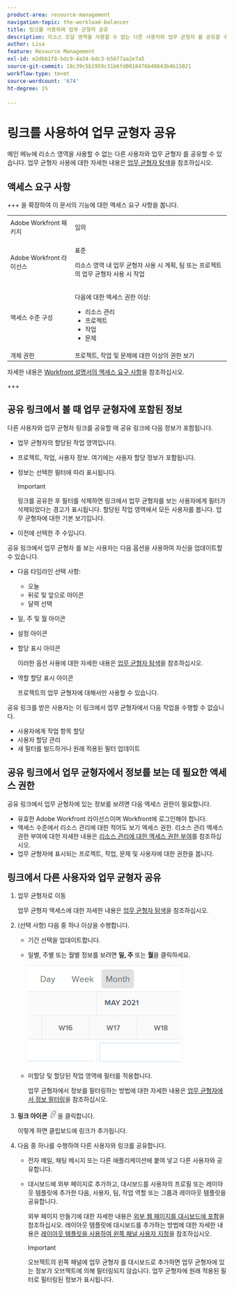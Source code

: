```yaml
---
product-area: resource-management
navigation-topic: the-workload-balancer
title: 링크를 사용하여 업무 균형자 공유
description: 리소스 조달 영역을 사용할 수 없는 다른 사용자와 업무 균형자 를 공유할 수 있습니다. 업무 균형자 사용에 대한 자세한 내용은 업무 균형자 탐색을 참조하십시오.
author: Lisa
feature: Resource Management
exl-id: e2d6b1f8-bdc9-4a34-bdc3-b56f7aa2e7a5
source-git-commit: 18c39c5b1959c31b6fd0018476b48643b4b15021
workflow-type: tm+mt
source-wordcount: '674'
ht-degree: 1%

---
```


# 링크를 사용하여 업무 균형자 공유

메인 메뉴에 리소스 영역을 사용할 수 없는 다른 사용자와 업무 균형자 를 공유할 수 있습니다. 업무 균형자 사용에 대한 자세한 내용은 [업무 균형자 탐색](../../resource-mgmt/workload-balancer/navigate-the-workload-balancer.md)을 참조하십시오.

## 액세스 요구 사항

+++ 을 확장하여 이 문서의 기능에 대한 액세스 요구 사항을 봅니다.

<table style="table-layout:auto"> 
 <col> 
 <col> 
 <tbody> 
  <tr> 
   <td>Adobe Workfront 패키지</td> 
   <td><p>임의</p></td>
  </tr>
  <tr> 
   <td>Adobe Workfront 라이선스</td> 
   <td><p>표준</p>
       <p>리소스 영역 내 업무 균형자 사용 시 계획, 팀 또는 프로젝트의 업무 균형자 사용 시 작업</p></td>
  </tr>
  <tr> 
   <td>액세스 수준 구성</td> 
   <td> <p>다음에 대한 액세스 권한 이상:</p> 
    <ul> 
     <li>리소스 관리</li> 
     <li>프로젝트</li> 
     <li>작업</li> 
     <li>문제</li> 
    </ul>
   </td> 
  </tr> 
  <tr> 
   <td>개체 권한</td> 
   <td>프로젝트, 작업 및 문제에 대한 이상의 권한 보기</td> 
  </tr> 
 </tbody> 
</table>

자세한 내용은 [Workfront 설명서의 액세스 요구 사항](/help/quicksilver/administration-and-setup/add-users/access-levels-and-object-permissions/access-level-requirements-in-documentation.md)을 참조하십시오.

+++

## 공유 링크에서 볼 때 업무 균형자에 포함된 정보

다른 사용자와 업무 균형자 링크를 공유할 때 공유 링크에 다음 정보가 포함됩니다.

* 업무 균형자의 할당된 작업 영역입니다.
* 프로젝트, 작업, 사용자 정보. 여기에는 사용자 할당 정보가 포함됩니다.
* 정보는 선택한 필터에 따라 표시됩니다.

  >[!IMPORTANT]
  >
  >링크를 공유한 후 필터를 삭제하면 링크에서 업무 균형자를 보는 사용자에게 필터가 삭제되었다는 경고가 표시됩니다. 할당된 작업 영역에서 모든 사용자를 봅니다. 업무 균형자에 대한 기본 보기입니다.

* 이전에 선택한 주 수입니다.

공유 링크에서 업무 균형자 를 보는 사용자는 다음 옵션을 사용하여 자신을 업데이트할 수 있습니다.

* 다음 타임라인 선택 사항:

   * 오늘
   * 뒤로 및 앞으로 아이콘
   * 달력 선택

* 일, 주 및 월 아이콘
* 설정 아이콘
* 할당 표시 아이콘

  이러한 옵션 사용에 대한 자세한 내용은 [업무 균형자 탐색](../../resource-mgmt/workload-balancer/navigate-the-workload-balancer.md)을 참조하십시오.

* 역할 할당 표시 아이콘

  프로젝트의 업무 균형자에 대해서만 사용할 수 있습니다.

공유 링크를 받은 사용자는 이 링크에서 업무 균형자에서 다음 작업을 수행할 수 없습니다.

* 사용자에게 작업 항목 할당
* 사용자 할당 관리
* 새 필터를 빌드하거나 원래 적용된 필터 업데이트

## 공유 링크에서 업무 균형자에서 정보를 보는 데 필요한 액세스 권한

공유 링크에서 업무 균형자에 있는 정보를 보려면 다음 액세스 권한이 필요합니다.

* 유효한 Adobe Workfront 라이선스이며 Workfront에 로그인해야 합니다.
* 액세스 수준에서 리소스 관리에 대한 적어도 보기 액세스 권한. 리소스 관리 액세스 권한 부여에 대한 자세한 내용은 [리소스 관리에 대한 액세스 권한 부여](../../administration-and-setup/add-users/configure-and-grant-access/grant-access-resource-management.md)를 참조하십시오.
* 업무 균형자에 표시되는 프로젝트, 작업, 문제 및 사용자에 대한 권한을 봅니다.

## 링크에서 다른 사용자와 업무 균형자 공유

1. 업무 균형자로 이동

   업무 균형자 액세스에 대한 자세한 내용은 [업무 균형자 탐색](../../resource-mgmt/workload-balancer/navigate-the-workload-balancer.md)을 참조하십시오.

1. (선택 사항) 다음 중 하나 이상을 수행합니다.

   * 기간 선택을 업데이트합니다.
   * 일별, 주별 또는 월별 정보를 보려면 **일, 주** 또는 **월**&#x200B;을 클릭하세요.

     ![](assets/month-icon-on-toolbar-selected-wb-350x226.png)

   * 미할당 및 할당된 작업 영역에 필터를 적용합니다.

     업무 균형자에서 정보를 필터링하는 방법에 대한 자세한 내용은 [업무 균형자에서 정보 필터링](../../resource-mgmt/workload-balancer/filter-information-workload-balancer.md)을 참조하십시오.

1. **링크 아이콘** ![링크 아이콘](assets/wb-shearable-link-icon-small.png)을 클릭합니다.

   이렇게 하면 클립보드에 링크가 추가됩니다.

1. 다음 중 하나를 수행하여 다른 사용자와 링크를 공유합니다.

   * 전자 메일, 채팅 메시지 또는 다른 애플리케이션에 붙여 넣고 다른 사용자와 공유합니다.
   * 대시보드에 외부 페이지로 추가하고, 대시보드를 사용자의 프로필 또는 레이아웃 템플릿에 추가한 다음, 사용자, 팀, 작업 역할 또는 그룹과 레이아웃 템플릿을 공유합니다.

     외부 페이지 만들기에 대한 자세한 내용은 [외부 웹 페이지를 대시보드에 포함](../../reports-and-dashboards/dashboards/creating-and-managing-dashboards/embed-external-web-page-dashboard.md)을 참조하십시오. 레이아웃 템플릿에 대시보드를 추가하는 방법에 대한 자세한 내용은 [레이아웃 템플릿을 사용하여 왼쪽 패널 사용자 지정](../../administration-and-setup/customize-workfront/use-layout-templates/customize-left-panel.md)을 참조하십시오.

     >[!IMPORTANT]
     >
     >오브젝트의 왼쪽 패널에 업무 균형자 를 대시보드로 추가하면 업무 균형자에 있는 정보가 오브젝트에 의해 필터링되지 않습니다. 업무 균형자에 원래 적용된 필터로 필터링된 정보가 표시됩니다.
